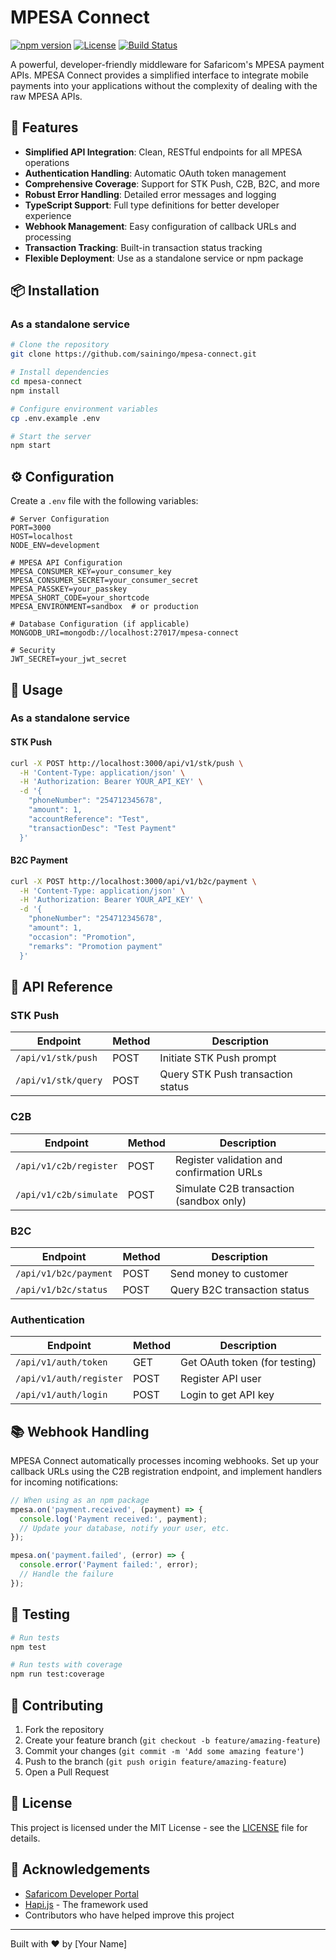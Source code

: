 # MPESA Connect

[![npm version](https://img.shields.io/npm/v/mpesa-connect.svg)](https://www.npmjs.com/package/mpesa-connect)
[![License](https://img.shields.io/npm/l/mpesa-connect.svg)](https://github.com/yourusername/mpesa-connect/blob/main/LICENSE)
[![Build Status](https://img.shields.io/travis/yourusername/mpesa-connect.svg)](https://travis-ci.org/yourusername/mpesa-connect)

A powerful, developer-friendly middleware for Safaricom's MPESA payment APIs. MPESA Connect provides a simplified interface to integrate mobile payments into your applications without the complexity of dealing with the raw MPESA APIs.

## 🚀 Features

- **Simplified API Integration**: Clean, RESTful endpoints for all MPESA operations
- **Authentication Handling**: Automatic OAuth token management
- **Comprehensive Coverage**: Support for STK Push, C2B, B2C, and more
- **Robust Error Handling**: Detailed error messages and logging
- **TypeScript Support**: Full type definitions for better developer experience
- **Webhook Management**: Easy configuration of callback URLs and processing
- **Transaction Tracking**: Built-in transaction status tracking
- **Flexible Deployment**: Use as a standalone service or npm package

## 📦 Installation

<!-- ### As an npm package

```bash
npm install mpesa-connect
``` -->

### As a standalone service

```bash
# Clone the repository
git clone https://github.com/sainingo/mpesa-connect.git

# Install dependencies
cd mpesa-connect
npm install

# Configure environment variables
cp .env.example .env

# Start the server
npm start
```

## ⚙️ Configuration

Create a `.env` file with the following variables:

```
# Server Configuration
PORT=3000
HOST=localhost
NODE_ENV=development

# MPESA API Configuration
MPESA_CONSUMER_KEY=your_consumer_key
MPESA_CONSUMER_SECRET=your_consumer_secret
MPESA_PASSKEY=your_passkey
MPESA_SHORT_CODE=your_shortcode
MPESA_ENVIRONMENT=sandbox  # or production

# Database Configuration (if applicable)
MONGODB_URI=mongodb://localhost:27017/mpesa-connect

# Security
JWT_SECRET=your_jwt_secret
```

## 🔧 Usage

<!-- ### As an npm package

```javascript
// Initialize the client
const { MpesaConnect } = require('mpesa-connect');

const mpesa = new MpesaConnect({
  consumerKey: 'your_consumer_key',
  consumerSecret: 'your_consumer_secret',
  shortCode: 'your_shortcode',
  passkey: 'your_passkey',
  environment: 'sandbox' // or 'production'
});

// STK Push Example
async function initiatePayment() {
  try {
    const result = await mpesa.stkPush({
      amount: 1,
      phoneNumber: '254712345678',
      accountReference: 'Test',
      transactionDesc: 'Test Payment'
    });
    
    console.log('Payment initiated:', result);
  } catch (error) {
    console.error('Payment failed:', error);
  }
}

// C2B Registration Example
async function registerUrls() {
  try {
    const result = await mpesa.c2b.registerUrls({
      ValidationURL: 'https://example.com/validation',
      ConfirmationURL: 'https://example.com/confirmation',
      ResponseType: 'Completed'
    });
    
    console.log('URLs registered:', result);
  } catch (error) {
    console.error('Registration failed:', error);
  }
}
``` -->

### As a standalone service

#### STK Push

```bash
curl -X POST http://localhost:3000/api/v1/stk/push \
  -H 'Content-Type: application/json' \
  -H 'Authorization: Bearer YOUR_API_KEY' \
  -d '{
    "phoneNumber": "254712345678",
    "amount": 1,
    "accountReference": "Test",
    "transactionDesc": "Test Payment"
  }'
```

#### B2C Payment

```bash
curl -X POST http://localhost:3000/api/v1/b2c/payment \
  -H 'Content-Type: application/json' \
  -H 'Authorization: Bearer YOUR_API_KEY' \
  -d '{
    "phoneNumber": "254712345678",
    "amount": 1,
    "occasion": "Promotion",
    "remarks": "Promotion payment"
  }'
```

## 🔄 API Reference

### STK Push

| Endpoint | Method | Description |
|----------|--------|-------------|
| `/api/v1/stk/push` | POST | Initiate STK Push prompt |
| `/api/v1/stk/query` | POST | Query STK Push transaction status |

### C2B

| Endpoint | Method | Description |
|----------|--------|-------------|
| `/api/v1/c2b/register` | POST | Register validation and confirmation URLs |
| `/api/v1/c2b/simulate` | POST | Simulate C2B transaction (sandbox only) |

### B2C

| Endpoint | Method | Description |
|----------|--------|-------------|
| `/api/v1/b2c/payment` | POST | Send money to customer |
| `/api/v1/b2c/status` | POST | Query B2C transaction status |

### Authentication

| Endpoint | Method | Description |
|----------|--------|-------------|
| `/api/v1/auth/token` | GET | Get OAuth token (for testing) |
| `/api/v1/auth/register` | POST | Register API user |
| `/api/v1/auth/login` | POST | Login to get API key |

## 📚 Webhook Handling

MPESA Connect automatically processes incoming webhooks. Set up your callback URLs using the C2B registration endpoint, and implement handlers for incoming notifications:

```javascript
// When using as an npm package
mpesa.on('payment.received', (payment) => {
  console.log('Payment received:', payment);
  // Update your database, notify your user, etc.
});

mpesa.on('payment.failed', (error) => {
  console.error('Payment failed:', error);
  // Handle the failure
});
```

## 🧪 Testing

```bash
# Run tests
npm test

# Run tests with coverage
npm run test:coverage
```

## 🤝 Contributing

1. Fork the repository
2. Create your feature branch (`git checkout -b feature/amazing-feature`)
3. Commit your changes (`git commit -m 'Add some amazing feature'`)
4. Push to the branch (`git push origin feature/amazing-feature`)
5. Open a Pull Request

## 📄 License

This project is licensed under the MIT License - see the [LICENSE](LICENSE) file for details.

## 🙏 Acknowledgements

- [Safaricom Developer Portal](https://developer.safaricom.co.ke/)
- [Hapi.js](https://hapi.dev/) - The framework used
- Contributors who have helped improve this project

---

Built with ❤️ by [Your Name]